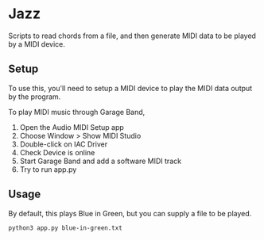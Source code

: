 # Jazz

Scripts to read chords from a file, and then generate MIDI data to be played by
a MIDI device.

## Setup

To use this, you'll need to setup a MIDI device to play the MIDI data output by
the program.

To play MIDI music through Garage Band,

  1. Open the Audio MIDI Setup app
  2. Choose Window > Show MIDI Studio
  3. Double-click on IAC Driver
  4. Check Device is online
  5. Start Garage Band and add a software MIDI track
  6. Try to run app.py

## Usage

By default, this plays Blue in Green, but you can supply a file to be played.

```bash
python3 app.py blue-in-green.txt
```